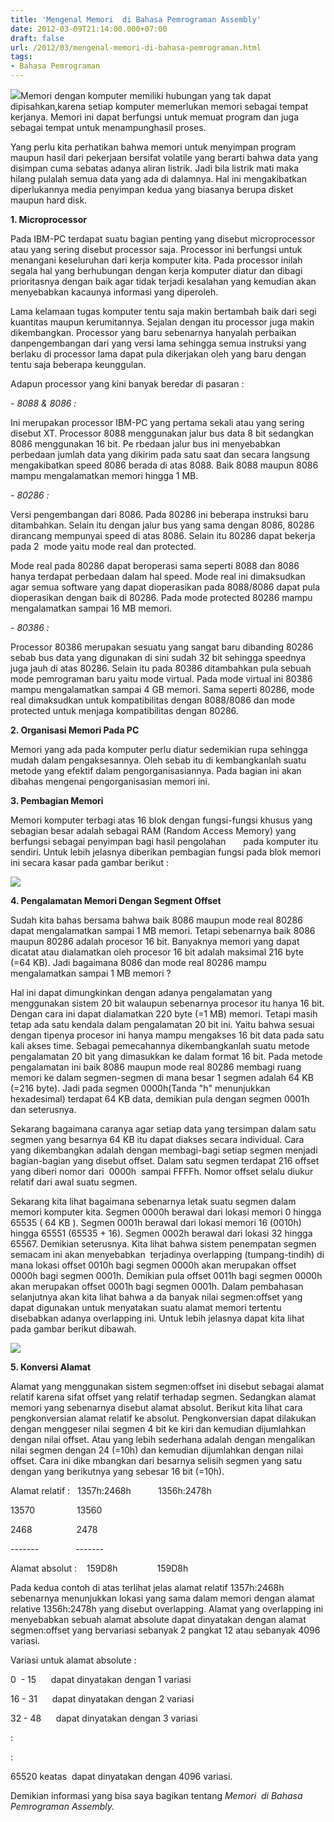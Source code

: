 ```yaml
---
title: 'Mengenal Memori  di Bahasa Pemrograman Assembly'
date: 2012-03-09T21:14:00.000+07:00
draft: false
url: /2012/03/mengenal-memori-di-bahasa-pemrograman.html
tags: 
- Bahasa Pemrograman
---
```


  

[![](https://blogger.googleusercontent.com/img/b/R29vZ2xl/AVvXsEjItSf-xkMS3UYlBGryEUh5nWL5a3SPMxFBcoJazc-rshOPL5_vmxA8B5SzdatAKDWlzuJ10yfYrhIkH_Kh-lJWYK9gn143clnGGMlNklTeNiOkvTChFLJ4-EfWzfe-av_pHkS2i4XYjYU/s200/asemmbly.bmp)](https://blogger.googleusercontent.com/img/b/R29vZ2xl/AVvXsEjItSf-xkMS3UYlBGryEUh5nWL5a3SPMxFBcoJazc-rshOPL5_vmxA8B5SzdatAKDWlzuJ10yfYrhIkH_Kh-lJWYK9gn143clnGGMlNklTeNiOkvTChFLJ4-EfWzfe-av_pHkS2i4XYjYU/s1600/asemmbly.bmp)Memori dengan komputer memiliki hubungan yang tak dapat dipisahkan,karena setiap komputer memerlukan memori sebagai tempat kerjanya. Memori ini dapat berfungsi untuk memuat program dan juga sebagai tempat untuk menampunghasil proses.  
  

Yang perlu kita perhatikan bahwa memori untuk menyimpan program maupun hasil dari pekerjaan bersifat volatile yang berarti bahwa data yang disimpan cuma sebatas adanya aliran listrik. Jadi bila listrik mati maka hilang pulalah semua data yang ada di dalamnya. Hal ini mengakibatkan diperlukannya media penyimpan kedua yang biasanya berupa disket maupun hard disk.  
  
**1\. Microprocessor**

Pada IBM-PC terdapat suatu bagian penting yang disebut microprocessor atau yang sering disebut processor saja. Processor ini berfungsi untuk menangani keseluruhan dari kerja komputer kita. Pada processor inilah segala hal yang berhubungan dengan kerja komputer diatur dan dibagi prioritasnya dengan baik agar tidak terjadi kesalahan yang kemudian akan menyebabkan kacaunya informasi yang diperoleh.  
  

Lama kelamaan tugas komputer tentu saja makin bertambah baik dari segi kuantitas maupun kerumitannya. Sejalan dengan itu processor juga makin dikembangkan. Processor yang baru sebenarnya hanyalah perbaikan danpengembangan dari yang versi lama sehingga semua instruksi yang berlaku di processor lama dapat pula dikerjakan oleh yang baru dengan tentu saja beberapa keunggulan.

Adapun processor yang kini banyak beredar di pasaran :  
  

_\- 8088 & 8086 :_

Ini merupakan processor IBM-PC yang pertama sekali atau yang sering disebut XT. Processor 8088 menggunakan jalur bus data 8 bit sedangkan 8086 menggunakan 16 bit. Pe rbedaan jalur bus ini menyebabkan perbedaan jumlah data yang dikirim pada satu saat dan secara langsung mengakibatkan speed 8086 berada di atas 8088. Baik 8088 maupun 8086 mampu mengalamatkan memori hingga 1 MB.  
  

_\- 80286 :_

Versi pengembangan dari 8086. Pada 80286 ini beberapa instruksi baru ditambahkan. Selain itu dengan jalur bus yang sama dengan 8086, 80286 dirancang mempunyai speed di atas 8086. Selain itu 80286 dapat bekerja pada 2  mode yaitu mode real dan protected.

Mode real pada 80286 dapat beroperasi sama seperti 8088 dan 8086 hanya terdapat perbedaan dalam hal speed. Mode real ini dimaksudkan agar semua software yang dapat dioperasikan pada 8088/8086 dapat pula dioperasikan dengan baik di 80286. Pada mode protected 80286 mampu mengalamatkan sampai 16 MB memori.  
  

_\- 80386 :_

Processor 80386 merupakan sesuatu yang sangat baru dibanding 80286 sebab bus data yang digunakan di sini sudah 32 bit sehingga speednya juga jauh di atas 80286. Selain itu pada 80386 ditambahkan pula sebuah mode pemrograman baru yaitu mode virtual. Pada mode virtual ini 80386 mampu mengalamatkan sampai 4 GB memori. Sama seperti 80286, mode real dimaksudkan untuk kompatibilitas dengan 8088/8086 dan mode protected untuk menjaga kompatibilitas dengan 80286.  
  

**2\. Organisasi Memori Pada PC**

Memori yang ada pada komputer perlu diatur sedemikian rupa sehingga mudah dalam pengaksesannya. Oleh sebab itu di kembangkanlah suatu metode yang efektif dalam pengorganisasiannya. Pada bagian ini akan dibahas mengenai pengorganisasian memori ini.  
  

**3\. Pembagian Memori**

Memori komputer terbagi atas 16 blok dengan fungsi-fungsi khusus yang sebagian besar adalah sebagai RAM (Random Access Memory) yang berfungsi sebagai penyimpan bagi hasil pengolahan       pada komputer itu sendiri. Untuk lebih jelasnya diberikan pembagian fungsi pada blok memori ini secara kasar pada gambar berikut :  
  

[![](https://blogger.googleusercontent.com/img/b/R29vZ2xl/AVvXsEjSGcgLg_YbPBKfFukG0VL5NACDC3MaMmdppPcFG9ZEQ_0qjIocMOId0iK7zf6sIKJyU1XRkn6MBqgS3qSwhrxXb-v8KptWKDD2VZvzIxgUi8nvzoQIEOexUlaj3kA9XUWAVSRROdNyuX0/s320/blok+memory.jpg)](https://blogger.googleusercontent.com/img/b/R29vZ2xl/AVvXsEjSGcgLg_YbPBKfFukG0VL5NACDC3MaMmdppPcFG9ZEQ_0qjIocMOId0iK7zf6sIKJyU1XRkn6MBqgS3qSwhrxXb-v8KptWKDD2VZvzIxgUi8nvzoQIEOexUlaj3kA9XUWAVSRROdNyuX0/s1600/blok+memory.jpg)

  

**4\. Pengalamatan Memori Dengan Segment Offset**

Sudah kita bahas bersama bahwa baik 8086 maupun mode real 80286 dapat mengalamatkan sampai 1 MB memori. Tetapi sebenarnya baik 8086 maupun 80286 adalah procesor 16 bit. Banyaknya memori yang dapat dicatat atau dialamatkan oleh procesor 16 bit adalah maksimal 216 byte (=64 KB). Jadi bagaimana 8086 dan mode real 80286 mampu mengalamatkan sampai 1 MB memori ?  
  

Hal ini dapat dimungkinkan dengan adanya pengalamatan yang menggunakan sistem 20 bit walaupun sebenarnya procesor itu hanya 16 bit. Dengan cara ini dapat dialamatkan 220 byte (=1 MB) memori. Tetapi masih tetap ada satu kendala dalam pengalamatan 20 bit ini. Yaitu bahwa sesuai dengan tipenya procesor ini hanya mampu mengakses 16 bit data pada satu kali akses time. Sebagai pemecahannya dikembangkanlah suatu metode pengalamatan 20 bit yang dimasukkan ke dalam format 16 bit. Pada metode pengalamatan ini baik 8086 maupun mode real 80286 membagi ruang memori ke dalam segmen-segmen di mana besar 1 segmen adalah 64 KB (=216 byte). Jadi pada segmen 0000h(Tanda "h" menunjukkan hexadesimal) terdapat 64 KB data, demikian pula dengan segmen 0001h dan seterusnya.  
  

Sekarang bagaimana caranya agar setiap data yang tersimpan dalam satu segmen yang besarnya 64 KB itu dapat diakses secara individual. Cara yang dikembangkan adalah dengan membagi-bagi setiap segmen menjadi bagian-bagian yang disebut offset. Dalam satu segmen terdapat 216 offset yang diberi nomor dari  0000h  sampai FFFFh. Nomor offset selalu diukur relatif dari awal suatu segmen.  
  

Sekarang kita lihat bagaimana sebenarnya letak suatu segmen dalam memori komputer kita. Segmen 0000h berawal dari lokasi memori 0 hingga 65535 ( 64 KB ). Segmen 0001h berawal dari lokasi memori 16 (0010h) hingga 65551 (65535 + 16). Segmen 0002h berawal dari lokasi 32 hingga 65567. Demikian seterusnya. Kita lihat bahwa sistem penempatan segmen semacam ini akan menyebabkan  terjadinya overlapping (tumpang-tindih) di mana lokasi offset 0010h bagi segmen 0000h akan merupakan offset 0000h bagi segmen 0001h. Demikian pula offset 0011h bagi segmen 0000h akan merupakan offset 0001h bagi segmen 0001h. Dalam pembahasan selanjutnya akan kita lihat bahwa a da banyak nilai segmen:offset yang dapat digunakan untuk menyatakan suatu alamat memori tertentu disebabkan adanya overlapping ini. Untuk lebih jelasnya dapat kita lihat pada gambar berikut dibawah.

[![](https://blogger.googleusercontent.com/img/b/R29vZ2xl/AVvXsEh0ZsN_o9zvvTsphoQdNlkdAoSSKLFlRGFj1V0lhN4EAY2PmJz3DX11ueU8MOiq-S1Tq1l1t6psk0SnCCfGE1mEaM_LO_fafqRONi3yFHLv8036WLX8i7PtQIOOH4OsRT4oR82ZkYNdCSI/s320/overlapping.jpg)](https://blogger.googleusercontent.com/img/b/R29vZ2xl/AVvXsEh0ZsN_o9zvvTsphoQdNlkdAoSSKLFlRGFj1V0lhN4EAY2PmJz3DX11ueU8MOiq-S1Tq1l1t6psk0SnCCfGE1mEaM_LO_fafqRONi3yFHLv8036WLX8i7PtQIOOH4OsRT4oR82ZkYNdCSI/s1600/overlapping.jpg)

  

**5\. Konversi Alamat**

Alamat yang menggunakan sistem segmen:offset ini disebut sebagai alamat relatif karena sifat offset yang relatif terhadap segmen. Sedangkan alamat memori yang sebenarnya disebut alamat absolut. Berikut kita lihat cara pengkonversian alamat relatif ke absolut. Pengkonversian dapat dilakukan dengan menggeser nilai segmen 4 bit ke kiri dan kemudian dijumlahkan dengan nilai offset. Atau yang lebih sederhana adalah dengan mengalikan nilai segmen dengan 24 (=10h) dan kemudian dijumlahkan dengan nilai offset. Cara ini dike mbangkan dari besarnya selisih segmen yang satu dengan yang berikutnya yang sebesar 16 bit (=10h).

  

Alamat relatif :   1357h:2468h           1356h:2478h

13570                 13560

2468                  2478

\-------               -------

Alamat absolut :    159D8h                159D8h  
  

Pada kedua contoh di atas terlihat jelas alamat relatif 1357h:2468h sebenarnya menunjukkan lokasi yang sama dalam memori dengan alamat relative 1356h:2478h yang disebut overlapping. Alamat yang overlapping ini menyebabkan sebuah alamat absolute dapat dinyatakan dengan alamat segmen:offset yang bervariasi sebanyak 2 pangkat 12 atau sebanyak 4096 variasi.  
  

Variasi untuk alamat absolute :

0  - 15      dapat dinyatakan dengan 1 variasi

16 - 31      dapat dinyatakan dengan 2 variasi

32 - 48      dapat dinyatakan dengan 3 variasi

:

:

65520 keatas  dapat dinyatakan dengan 4096 variasi.

  

Demikian informasi yang bisa saya bagikan tentang _Memori  di Bahasa Pemrograman Assembly._